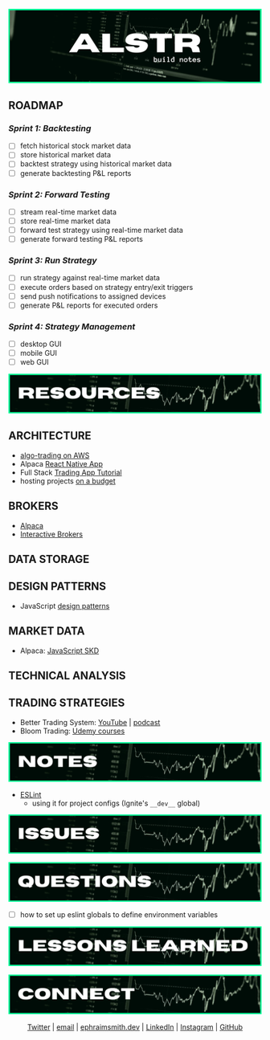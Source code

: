 ![alstr build notes graphic](./readme/bn_title.png)

<!-- #region info -->

## **ROADMAP**

### _**Sprint 1:** Backtesting_

- [ ] fetch historical stock market data
- [ ] store historical market data
- [ ] backtest strategy using historical market data
- [ ] generate backtesting P&L reports

### _**Sprint 2:** Forward Testing_

- [ ] stream real-time market data
- [ ] store real-time market data
- [ ] forward test strategy using real-time market data
- [ ] generate forward testing P&L reports

### _**Sprint 3:** Run Strategy_

- [ ] run strategy against real-time market data
- [ ] execute orders based on strategy entry/exit triggers
- [ ] send push notifications to assigned devices
- [ ] generate P&L reports for executed orders

### _**Sprint 4:** Strategy Management_

- [ ] desktop GUI
- [ ] mobile GUI
- [ ] web GUI

<!-- #endregion /info -->

<!-- #region resources -->

![alstr resources graphic](./readme/bn_resources.png)

## **ARCHITECTURE**

- [algo-trading on AWS](https://aws.amazon.com/blogs/industries/algorithmic-trading-on-aws-with-amazon-sagemaker-and-aws-data-exchange/)
- Alpaca [React Native App](https://github.com/hackingthemarkets/alpaca-react-native)
- Full Stack [Trading App Tutorial](https://hackingthemarkets.com/)
- hosting projects [on a budget](https://www.youtube.com/watch?v=Kx_1NYYJS7Q&list=WL&index=5)

## **BROKERS**

- [Alpaca](https://alpaca.markets/)
- [Interactive Brokers](https://www.interactivebrokers.com/en/home.php)

## **DATA STORAGE**

## **DESIGN PATTERNS**

- JavaScript [design patterns](https://www.patterns.dev)

## **MARKET DATA**

- Alpaca: [JavaScript SKD](https://github.com/alpacahq/alpaca-trade-api-js)

## **TECHNICAL ANALYSIS**

## **TRADING STRATEGIES**

- Better Trading System: [YouTube]() | [podcast]()
- Bloom Trading: [Udemy courses](https://www.udemy.com/user/mtg-team/)

<!-- #endregion /resources -->

<!-- #region notes -->

![alstr notes graphic](./readme/bn_notes.png)

- [ESLint](https://eslint.org/docs/about/)
  - using it for project configs (Ignite's `__dev__` global)

<!-- #endregion /notes -->

![alstr issues graphic](./readme/bn_issues.png)

![alstr questions graphic](./readme/bn_questions.png)

- [ ] how to set up eslint globals to define environment variables

![alstr lessons-learned graphic](./readme/bn_lessons-learned.png)

<!-- #region connect -->

![alstr connect graphic](./readme/rm_connect.png)

<div align='center'>

[Twitter](https://twitter.com/ephraimsmithdev) |
[email](mailto:github@ephraimsmith.dev) |
[ephraimsmith.dev](https://ephraimsmith.dev) |
[LinkedIn](https://linkedin.com/in/ephraimsmithdev) |
[Instagram](https://instagram.com/ephraimsmithdev) |
[GitHub](https://github.com/ephraimsmithdev)

</div>

<!-- #endregion /connect -->
